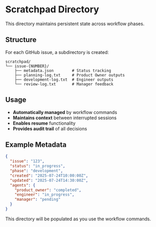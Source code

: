 # Scratchpad Directory

This directory maintains persistent state across workflow phases.

## Structure

For each GitHub issue, a subdirectory is created:

```
scratchpad/
└── issue-{NUMBER}/
    ├── metadata.json        # Status tracking
    ├── planning-log.txt     # Product Owner outputs
    ├── development-log.txt  # Engineer outputs  
    └── review-log.txt       # Manager feedback
```

## Usage

- **Automatically managed** by workflow commands
- **Maintains context** between interrupted sessions
- **Enables resume** functionality
- **Provides audit trail** of all decisions

## Example Metadata

```json
{
  "issue": "123",
  "status": "in_progress", 
  "phase": "development",
  "created": "2025-07-24T10:00:00Z",
  "updated": "2025-07-24T14:30:00Z",
  "agents": {
    "product_owner": "completed",
    "engineer": "in_progress", 
    "manager": "pending"
  }
}
```

This directory will be populated as you use the workflow commands.